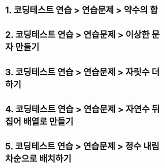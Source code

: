 # 1. 코딩테스트 연습 > 연습문제 > 약수의 합

# 2. 코딩테스트 연습 > 연습문제 > 이상한 문자 만들기

# 3. 코딩테스트 연습 > 연습문제 > 자릿수 더하기

# 4. 코딩테스트 연습 > 연습문제 > 자연수 뒤집어 배열로 만들기

# 5. 코딩테스트 연습 > 연습문제 > 정수 내림차순으로 배치하기

